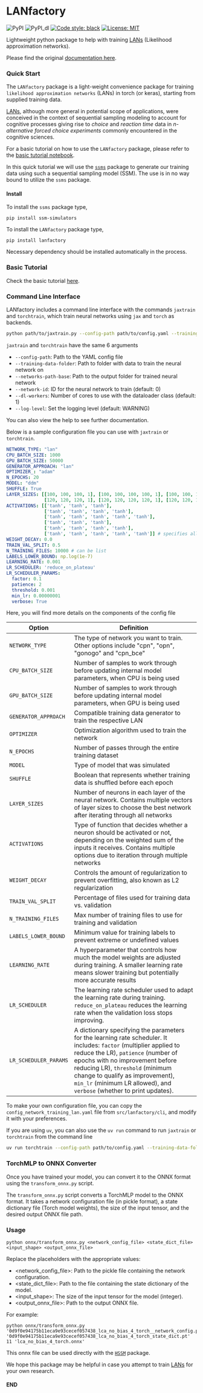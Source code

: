 # LANfactory

![PyPI](https://img.shields.io/pypi/v/lanfactory)
![PyPI_dl](https://img.shields.io/pypi/dm/lanfactory)
[![Code style: black](https://img.shields.io/badge/code%20style-black-000000.svg)](https://github.com/ambv/black)
[![License: MIT](https://img.shields.io/badge/License-MIT-yellow.svg)](https://opensource.org/licenses/MIT)


Lightweight python package to help with training [LANs](https://elifesciences.org/articles/65074) (Likelihood approximation networks). 

Please find the original [documentation here](https://alexanderfengler.github.io/LANfactory/).

### Quick Start

The `LANfactory` package is a light-weight convenience package for training `likelihood approximation networks` (LANs) in torch (or keras), 
starting from supplied training data.

[LANs](https://elifesciences.org/articles/65074), although more general in potential scope of applications, were conceived in the context of sequential sampling modeling
to account for cognitive processes giving rise to *choice* and *reaction time* data in *n-alternative forced choice experiments* commonly encountered in the cognitive sciences.

For a basic tutorial on how to use the `LANfactory` package, please refer to the [basic tutorial notebook](docs/basic_tutorial/basic_tutorial.ipynb).

In this quick tutorial we will use the [`ssms`](https://github.com/AlexanderFengler/ssm_simulators) package to generate our training data using such a sequential sampling model (SSM). The use is in no way bound to utilize the `ssms` package.

#### Install

To install the `ssms` package type,

`pip install ssm-simulators`

To install the `LANfactory` package type,

`pip install lanfactory`

Necessary dependency should be installed automatically in the process.

### Basic Tutorial

Check the basic tutorial [here](docs/basic_tutorial/basic_tutorial.ipynb).

### Command Line Interface

LANfactory includes a command line interface with the commands `jaxtrain` and `torchtrain`, which train neural networks using `jax` and `torch` as backends.

```bash
python path/to/jaxtrain.py --config-path path/to/config.yaml --training-data-folder /users/yourname/project/my_generated_data/data/training_data/lan/training_data_n_samples_2000_dt_0.001/ddm --network-id 0 --dl-workers 3 --network-path-base /users/yourname/project/my_trained_network
```

`jaxtrain` and `torchtrain` have the same 6 arguments 
* `--config-path`: Path to the YAML config file
* `--training-data-folder`: Path to folder with data to train the neural network on
* `--networks-path-base`: Path to the output folder for trained neural network
* `--network-id`: ID for the neural network to train (default: 0)
* `--dl-workers`: Number of cores to use with the dataloader class (default: 1)
* `--log-level`: Set the logging level (default: WARNING)

You can also view the help to see further documentation.

Below is a sample configuration file you can use with `jaxtrain` or `torchtrain`. 

```yaml
NETWORK_TYPE: "lan" 
CPU_BATCH_SIZE: 1000
GPU_BATCH_SIZE: 50000
GENERATOR_APPROACH: "lan"
OPTIMIZER_: "adam"
N_EPOCHS: 20
MODEL: "ddm"
SHUFFLE: True
LAYER_SIZES: [[100, 100, 100, 1], [100, 100, 100, 100, 1], [100, 100, 100, 100, 100, 1],
              [120, 120, 120, 1], [120, 120, 120, 120, 1], [120, 120, 120, 120, 120, 1]]
ACTIVATIONS: [['tanh', 'tanh', 'tanh'],
              ['tanh', 'tanh', 'tanh', 'tanh'],
              ['tanh', 'tanh', 'tanh', 'tanh', 'tanh'],
              ['tanh', 'tanh', 'tanh'],
              ['tanh', 'tanh', 'tanh', 'tanh'],
              ['tanh', 'tanh', 'tanh', 'tanh', 'tanh']] # specifies all but output layer activation (output layer activation is determined by)
WEIGHT_DECAY: 0.0
TRAIN_VAL_SPLIT: 0.5
N_TRAINING_FILES: 10000 # can be list
LABELS_LOWER_BOUND: np.log(1e-7)
LEARNING_RATE: 0.001
LR_SCHEDULER: 'reduce_on_plateau'
LR_SCHEDULER_PARAMS:
  factor: 0.1
  patience: 2
  threshold: 0.001
  min_lr: 0.00000001
  verbose: True
```

Here, you will find more details on the components of the config file

| Option | Definition |
| ------ | ---------- |
| `NETWORK_TYPE` | The type of network you want to train. Other options include "cpn", "opn", "gonogo" and "cpn_bce" |
| `CPU_BATCH_SIZE` | Number of samples to work through before updating internal model parameters, when CPU is being used |
| `GPU_BATCH_SIZE` | Number of samples to work through before updating internal model parameters, when GPU is being used |
| `GENERATOR_APPROACH` | Compatible training data generator to train the respective LAN |
| `OPTIMIZER` | Optimization algorithm used to train the network |
| `N_EPOCHS` | Number of passes through the entire training dataset |
| `MODEL` | Type of model that was simulated |
| `SHUFFLE` | Boolean that represents whether training data is shuffled before each epoch |
| `LAYER_SIZES` | Number of neurons in each layer of the neural network. Contains multiple vectors of layer sizes to choose the best network after iterating through all networks |
| `ACTIVATIONS` | Type of function that decides whether a neuron should be activated or not, depending on the weighted sum of the inputs it receives. Contains multiple options due to iteration through multiple networks |
| `WEIGHT_DECAY` | Controls the amount of regularization to prevent overfitting, also known as L2 regularization |
| `TRAIN_VAL_SPLIT` | Percentage of files used for training data vs. validation |
| `N_TRAINING_FILES` | Max number of training files to use for training and validation |
| `LABELS_LOWER_BOUND` | Minimum value for training labels to prevent extreme or undefined values |
| `LEARNING_RATE` | A hyperparameter that controls how much the model weights are adjusted during training. A smaller learning rate means slower training but potentially more accurate results |
| `LR_SCHEDULER` | The learning rate scheduler used to adapt the learning rate during training. `reduce_on_plateau` reduces the learning rate when the validation loss stops improving. |
| `LR_SCHEDULER_PARAMS` | A dictionary specifying the parameters for the learning rate scheduler. It includes: `factor` (multiplier applied to reduce the LR), `patience` (number of epochs with no improvement before reducing LR), `threshold` (minimum change to qualify as improvement), `min_lr` (minimum LR allowed), and `verbose` (whether to print updates). |

To make your own configuration file, you can copy the `config_network_training_lan.yaml` file from `src/lanfactory/cli`, and modify it with your preferences.

If you are using `uv`, you can also use the `uv run` command to run `jaxtrain` or `torchtrain` from the command line

```bash
uv run torchtrain --config-path path/to/config.yaml --training-data-folder /users/yourname/project/my_generated_data/data/training_data/lan/training_data_n_samples_2000_dt_0.001/ddm --network-id 0 --dl-workers 3 --network-path-base /users/yourname/project/my_trained_network
```
    
### TorchMLP to ONNX Converter

Once you have trained your model, you can convert it to the ONNX format using the `transform_onnx.py` script.

The `transform_onnx.py` script converts a TorchMLP model to the ONNX format. It takes a network configuration file (in pickle format), a state dictionary file (Torch model weights), the size of the input tensor, and the desired output ONNX file path.

### Usage

```python onnx/transform_onnx.py <network_config_file> <state_dict_file> <input_shape> <output_onnx_file>```

Replace the placeholders with the appropriate values:

- <network_config_file>: Path to the pickle file containing the network configuration.
- <state_dict_file>: Path to the file containing the state dictionary of the model.
- <input_shape>: The size of the input tensor for the model (integer).
- <output_onnx_file>: Path to the output ONNX file.

For example:

```
python onnx/transform_onnx.py '0d9f0e94175b11eca9e93cecef057438_lca_no_bias_4_torch__network_config.pickle' '0d9f0e94175b11eca9e93cecef057438_lca_no_bias_4_torch_state_dict.pt' 11 'lca_no_bias_4_torch.onnx'
```
This onnx file can be used directly with the [`HSSM`](https://github.com/lnccbrown/HSSM) package. 

We hope this package may be helpful in case you attempt to train [LANs](https://elifesciences.org/articles/65074) for your own research.

#### END

